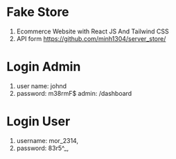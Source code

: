 # Fake Store
1. Ecommerce Website with React JS And Tailwind CSS 
2. API form <https://github.com/minh1304/server_store/>

# Login Admin
1. user name: johnd
2. password: m38rmF$
admin: /dashboard 

# Login User
1. username: mor_2314,
2. password: 83r5^_,

